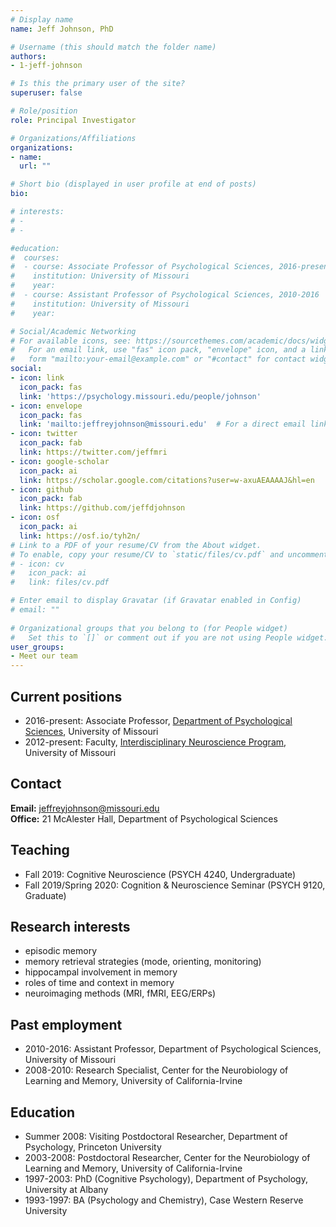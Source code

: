 ```yaml
---
# Display name
name: Jeff Johnson, PhD

# Username (this should match the folder name)
authors:
- 1-jeff-johnson

# Is this the primary user of the site?
superuser: false

# Role/position
role: Principal Investigator

# Organizations/Affiliations
organizations:
- name: 
  url: ""

# Short bio (displayed in user profile at end of posts)
bio: 

# interests:
# - 
# - 

#education:
#  courses:
#  - course: Associate Professor of Psychological Sciences, 2016-present
#    institution: University of Missouri
#    year: 
#  - course: Assistant Professor of Psychological Sciences, 2010-2016
#    institution: University of Missouri
#    year: 

# Social/Academic Networking
# For available icons, see: https://sourcethemes.com/academic/docs/widgets/#icons
#   For an email link, use "fas" icon pack, "envelope" icon, and a link in the
#   form "mailto:your-email@example.com" or "#contact" for contact widget.
social:
- icon: link
  icon_pack: fas
  link: 'https://psychology.missouri.edu/people/johnson'
- icon: envelope
  icon_pack: fas
  link: 'mailto:jeffreyjohnson@missouri.edu'  # For a direct email link, use "mailto:test@example.org".
- icon: twitter
  icon_pack: fab
  link: https://twitter.com/jeffmri
- icon: google-scholar
  icon_pack: ai
  link: https://scholar.google.com/citations?user=w-axuAEAAAAJ&hl=en
- icon: github
  icon_pack: fab
  link: https://github.com/jeffdjohnson
- icon: osf
  icon_pack: ai
  link: https://osf.io/tyh2n/
# Link to a PDF of your resume/CV from the About widget.
# To enable, copy your resume/CV to `static/files/cv.pdf` and uncomment the lines below.  
# - icon: cv
#   icon_pack: ai
#   link: files/cv.pdf

# Enter email to display Gravatar (if Gravatar enabled in Config)
# email: ""
  
# Organizational groups that you belong to (for People widget)
#   Set this to `[]` or comment out if you are not using People widget.  
user_groups:
- Meet our team
---
```


## Current positions
- 2016-present: Associate Professor, [Department of Psychological Sciences](https://psychology.missouri.edu), University of Missouri
- 2012-present: Faculty, [Interdisciplinary Neuroscience Program](https://neuroscience.missouri.edu), University of Missouri

## Contact 
**Email:** <jeffreyjohnson@missouri.edu>   
**Office:** 21 McAlester Hall, Department of Psychological Sciences

## Teaching 
- Fall 2019: Cognitive Neuroscience (PSYCH 4240, Undergraduate)
- Fall 2019/Spring 2020: Cognition & Neuroscience Seminar (PSYCH 9120, Graduate)

## Research interests 
- episodic memory
- memory retrieval strategies (mode, orienting, monitoring)
- hippocampal involvement in memory
- roles of time and context in memory
- neuroimaging methods (MRI, fMRI, EEG/ERPs)

## Past employment 
- 2010-2016: Assistant Professor, Department of Psychological Sciences, University of Missouri
- 2008-2010: Research Specialist, Center for the Neurobiology of Learning and Memory, University of California-Irvine

## Education 
- Summer 2008: Visiting Postdoctoral Researcher, Department of Psychology, Princeton University
- 2003-2008: Postdoctoral Researcher, Center for the Neurobiology of Learning and Memory, University of California-Irvine
- 1997-2003: PhD (Cognitive Psychology), Department of Psychology, University at Albany
- 1993-1997: BA (Psychology and Chemistry), Case Western Reserve University 

